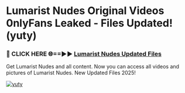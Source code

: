 # Lumarist Nudes Original Videos 0nlyFans Leaked - Files Updated! (yuty)

<h3>🔴 CLICK HERE 🌐==►► <a href="https://tinyurl.com/y5r63du9" rel="nofollow">Lumarist Nudes Updated Files</a></h3>

Get Lumarist Nudes and all content. Now you can access all videos and pictures of Lumarist Nudes. New Updated Files 2025!

[![yuty](https://i.imgur.com/UVo9nyh.gif)](https://tinyurl.com/y5r63du9)
